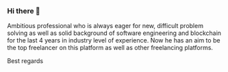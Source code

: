 ### Hi there 👋

<!--
**simba0724/simba0724** is a ✨ _special_ ✨ repository because its `README.md` (this file) appears on your GitHub profile.

Here are some ideas to get you started:

- 🔭 I’m currently working on ...
- 🌱 I’m currently learning ...
- 👯 I’m looking to collaborate on ...
- 🤔 I’m looking for help with ...
- 💬 Ask me about ...
- 📫 How to reach me: ...
- 😄 Pronouns: ...
- ⚡ Fun fact: ...
-->

Ambitious professional who is always eager for new, difficult problem solving as well as solid background of software engineering and blockchain for the last 4 years in industry level of experience.
Now he has an aim to be the top freelancer on this platform as well as other freelancing platforms.

Best regards
